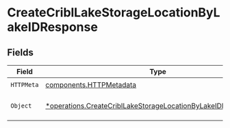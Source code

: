# CreateCriblLakeStorageLocationByLakeIDResponse


## Fields

| Field                                                                                                                                           | Type                                                                                                                                            | Required                                                                                                                                        | Description                                                                                                                                     |
| ----------------------------------------------------------------------------------------------------------------------------------------------- | ----------------------------------------------------------------------------------------------------------------------------------------------- | ----------------------------------------------------------------------------------------------------------------------------------------------- | ----------------------------------------------------------------------------------------------------------------------------------------------- |
| `HTTPMeta`                                                                                                                                      | [components.HTTPMetadata](../../models/components/httpmetadata.md)                                                                              | :heavy_check_mark:                                                                                                                              | N/A                                                                                                                                             |
| `Object`                                                                                                                                        | [*operations.CreateCriblLakeStorageLocationByLakeIDResponseBody](../../models/operations/createcribllakestoragelocationbylakeidresponsebody.md) | :heavy_minus_sign:                                                                                                                              | a list of CriblLakeStorageLocation objects                                                                                                      |